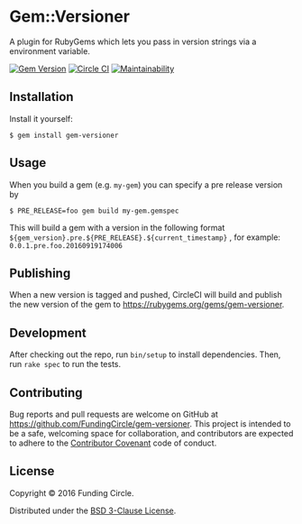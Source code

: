 # Gem::Versioner

A plugin for RubyGems which lets you pass in version strings via a environment variable.

[![Gem Version](https://badge.fury.io/rb/gem-versioner.svg)](https://badge.fury.io/rb/gem-versioner)
[![Circle CI](https://circleci.com/gh/FundingCircle/gem-versioner/tree/master.svg?style=shield)](https://circleci.com/gh/FundingCircle/gem-versioner/tree/master)
[![Maintainability](https://api.codeclimate.com/v1/badges/94f24a962f337d7f77df/maintainability)](https://codeclimate.com/github/FundingCircle/gem-versioner/maintainability)

## Installation

Install it yourself:

    $ gem install gem-versioner

## Usage

When you build a gem (e.g. `my-gem`) you can specify a pre release version by

    $ PRE_RELEASE=foo gem build my-gem.gemspec
    
This will build a gem with a version in the following format `${gem_version}.pre.${PRE_RELEASE}.${current_timestamp}` , for example: `0.0.1.pre.foo.20160919174006`

## Publishing

When a new version is tagged and pushed, CircleCI will build and publish the new version of the gem to https://rubygems.org/gems/gem-versioner.

## Development

After checking out the repo, run `bin/setup` to install dependencies. Then, run `rake spec` to run the tests.

## Contributing

Bug reports and pull requests are welcome on GitHub at https://github.com/FundingCircle/gem-versioner. This project is intended to be a safe, welcoming space for collaboration, and contributors are expected to adhere to the [Contributor Covenant](http://contributor-covenant.org) code of conduct.


## License

Copyright © 2016 Funding Circle.

Distributed under the [BSD 3-Clause License](https://opensource.org/licenses/BSD-3-Clause).
